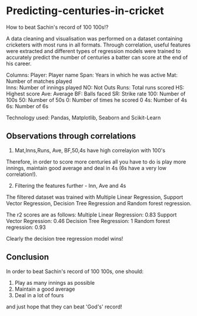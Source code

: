 # Predicting-centuries-in-cricket

How to beat Sachin's record of 100 100s!?

A data cleaning and visualisation was performed on a dataset containing cricketers with most runs in all formats.
Through correlation, useful features were extracted and different types of regression models were trained to accurately predict the number of centuries a batter can score at the end of his career.

Columns:
Player: Player name
Span: Years in which he was active
Mat: Number of matches played	
Inns: Number of innings played
NO: Not Outs
Runs: Total runs scored
HS: Highest score
Ave: Average
BF: Balls faced
SR: Strike rate
100: Number of 100s
50: Number of 50s
0: Number of times he scored 0
4s: Number of 4s
6s: Number of 6s

Technology used: Pandas, Matplotlib, Seaborn and Scikit-Learn

## Observations through correlations

1. Mat,Inns,Runs, Ave, BF,50,4s have high correlayion with 100's

Therefore, in order to score more centuries all you have to do is play more innings, maintain good average and deal in 4s (6s have a very low correlation!).

2. Filtering the features further - Inn, Ave and 4s



The filtered dataset was trained with Multiple Linear Regression, Support Vector Regression, Decision Tree Regression and Random forest regression.

The r2 scores are as follows:
Multiple Linear Regression: 0.83
Support Vector Regression: 0.46
Decision Tree Regression: 1
Random forest regression: 0.93

Clearly the decision tree regression model wins!

## Conclusion
In order to beat Sachin's record of 100 100s, one should:
1. Play as many innings as possible
2. Maintain a good average
3. Deal in a lot of fours

and just hope that they can beat 'God's' record!



